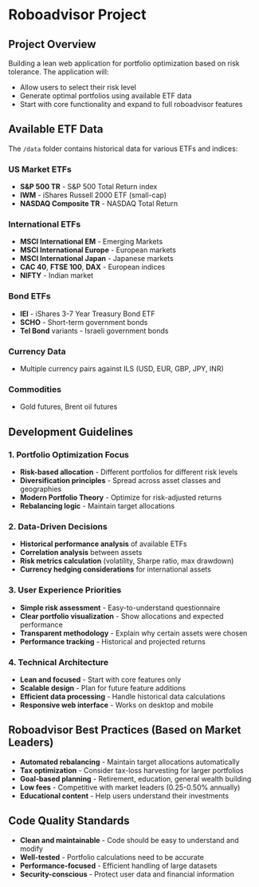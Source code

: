 # Roboadvisor Project

## Project Overview
Building a lean web application for portfolio optimization based on risk tolerance. The application will:
- Allow users to select their risk level
- Generate optimal portfolios using available ETF data
- Start with core functionality and expand to full roboadvisor features

## Available ETF Data
The `/data` folder contains historical data for various ETFs and indices:

### US Market ETFs
- **S&P 500 TR** - S&P 500 Total Return index
- **IWM** - iShares Russell 2000 ETF (small-cap)
- **NASDAQ Composite TR** - NASDAQ Total Return

### International ETFs
- **MSCI International EM** - Emerging Markets
- **MSCI International Europe** - European markets
- **MSCI International Japan** - Japanese markets
- **CAC 40**, **FTSE 100**, **DAX** - European indices
- **NIFTY** - Indian market

### Bond ETFs
- **IEI** - iShares 3-7 Year Treasury Bond ETF
- **SCHO** - Short-term government bonds
- **Tel Bond** variants - Israeli government bonds

### Currency Data
- Multiple currency pairs against ILS (USD, EUR, GBP, JPY, INR)

### Commodities
- Gold futures, Brent oil futures

## Development Guidelines

### 1. Portfolio Optimization Focus
- **Risk-based allocation** - Different portfolios for different risk levels
- **Diversification principles** - Spread across asset classes and geographies
- **Modern Portfolio Theory** - Optimize for risk-adjusted returns
- **Rebalancing logic** - Maintain target allocations

### 2. Data-Driven Decisions
- **Historical performance analysis** of available ETFs
- **Correlation analysis** between assets
- **Risk metrics calculation** (volatility, Sharpe ratio, max drawdown)
- **Currency hedging considerations** for international assets

### 3. User Experience Priorities
- **Simple risk assessment** - Easy-to-understand questionnaire
- **Clear portfolio visualization** - Show allocations and expected performance
- **Transparent methodology** - Explain why certain assets were chosen
- **Performance tracking** - Historical and projected returns

### 4. Technical Architecture
- **Lean and focused** - Start with core features only
- **Scalable design** - Plan for future feature additions
- **Efficient data processing** - Handle historical data calculations
- **Responsive web interface** - Works on desktop and mobile

## Roboadvisor Best Practices (Based on Market Leaders)
- **Automated rebalancing** - Maintain target allocations automatically
- **Tax optimization** - Consider tax-loss harvesting for larger portfolios
- **Goal-based planning** - Retirement, education, general wealth building
- **Low fees** - Competitive with market leaders (0.25-0.50% annually)
- **Educational content** - Help users understand their investments

## Code Quality Standards
- **Clean and maintainable** - Code should be easy to understand and modify
- **Well-tested** - Portfolio calculations need to be accurate
- **Performance-focused** - Efficient handling of large datasets
- **Security-conscious** - Protect user data and financial information